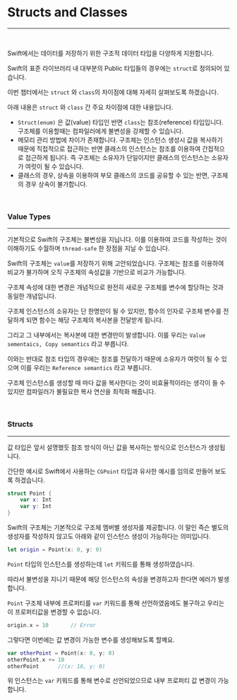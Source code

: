 # Structs and Classes
---

<br>

Swift에서는 데이터를 저장하기 위한 구조적 데이터 타입을 다양하게 지원합니다.

Swift의 표준 라이브러리 내 대부분의 Public 타입들의 경우에는 `struct`로 정의되어 있습니다.

이번 챕터에서는 `struct` 와 `class`의 차이점에 대해 자세히 살펴보도록 하겠습니다.

아래 내용은 `struct` 와 `class` 간 주요 차이점에 대한 내용입니다.

- `Struct(enum)` 은 값(value) 타입인 반면 `class`는 참조(reference) 타입입니다. 구조체를 이용할때는 컴파일러에게 불변성을 강제할 수 있습니다.
- 메모리 관리 방법에 차이가 존재합니다. 구조체는 인스턴스 생성시 값을 복사하기 때문에 직접적으로 접근하는 반면 클래스의 인스턴스는 참조를 이용하여 간접적으로 접근하게 됩니다. 즉 구조체는 소유자가 단일이지만 클래스의 인스턴스는 소유자가 여럿이 될 수 있습니다.
- 클래스의 경우, 상속을 이용하여 부모 클래스의 코드를 공유할 수 있는 반면, 구조체의 경우 상속이 불가합니다. 

<br>

### Value Types
---

기본적으로 Swift의 구조체는 불변성을 지닙니다. 이를 이용하여 코드를 작성하는 것이 이해하기도 수월하며 `thread-safe` 한 장점을 지닐 수 있습니다.

Swift의 구조체는 `value`를 저장하기 위해 고안되었습니다. 구조체는 참조를 이용하여 비교가 불가하며 오직 구조체의 속성값을 기반으로 비교가 가능합니다.

구조체 속성에 대한 변경은 개념적으로 완전히 새로운 구조체를 변수에 할당하는 것과 동일한 개념입니다.

구조체 인스턴스의 소유자는 단 한명만이 될 수 있지만, 함수의 인자로 구조체 변수를 전달하게 되면 함수는 해당 구조체의 복사본을 전달받게 됩니다.

그리고 그 내부에서는 복사본에 대한 변경만이 발생합니다. 이를 우리는 `Value sementaics, Copy semantics` 라고 부릅니다.

이와는 반대로 참조 타입의 경우에는 참조를 전달하기 때문에 소유자가 여럿이 될 수 있으며 이를 우리는 `Reference semantics` 라고 부릅니다.

구조체 인스턴스를 생성할 때 마다 값을 복사한다는 것이 비효율적이라는 생각이 들 수 있지만 컴파일러가 불필요한 복사 연산을 최적화 해줍니다.

<br>

### Structs
---

값 타입은 앞서 설명했듯 참조 방식이 아닌 값을 복사하는 방식으로 인스턴스가 생성됩니다.

간단한 예시로 Swift에서 사용하는 `CGPoint` 타입과 유사한 예시를 임의로 만들어 보도록 하겠습니다.

```swift
struct Point {
    var x: Int
    var y: Int
}
```

Swift의 구조체는 기본적으로 구조체 멤버별 생성자를 제공합니다. 이 말인 즉슨 별도의 생성자를 작성하지 않고도 아래와 같이 인스턴스 생성이 가능하다는 의미입니다.

```swift
let origin = Point(x: 0, y: 0)
```

`Point` 타입의 인스턴스를 생성하는데 `let` 키워드를 통해 생성하였습니다.

따라서 불변성을 지니기 때문에 해당 인스턴스의 속성을 변경하고자 한다면 에러가 발생합니다.

`Point` 구조체 내부에 프로퍼티를 `var` 키워드를 통해 선언하였음에도 불구하고 우리는 이 프로퍼티값을 변경할 수 없습니다.

```swift
origin.x = 10       // Error
```


그렇다면 이번에는 값 변경이 가능한 변수를 생성해보도록 할꼐요.

```swift
var otherPoint = Point(x: 0, y: 0)
otherPoint.x += 10
otherPoint      //(x: 10, y: 0)
```

위 인스턴스는 `var` 키워드를 통해 변수로 선언되었으므로 내부 프로퍼티 값 변경이 가능합니다.

<br>

